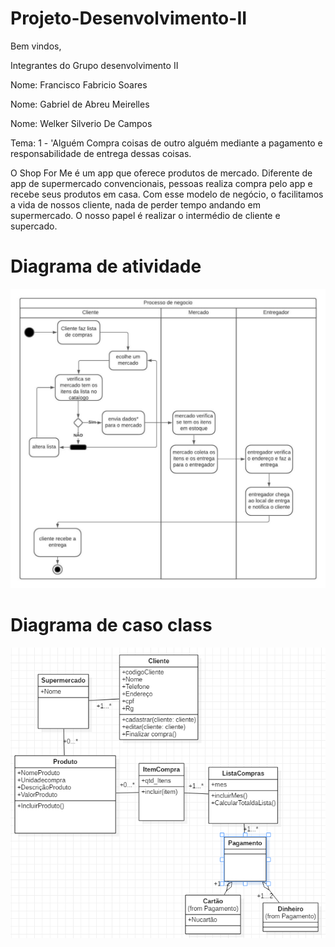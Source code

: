 # Projeto-Desenvolvimento-II

Bem vindos,

Integrantes do Grupo desenvolvimento II

Nome: Francisco Fabricio Soares

Nome: Gabriel de Abreu Meirelles

Nome: Welker Silverio De Campos

Tema: 1 - 'Alguém Compra coisas de outro alguém mediante a pagamento e responsabilidade de entrega dessas coisas.

O Shop For Me é um app que oferece produtos de mercado. Diferente de app de supermercado convencionais, pessoas realiza compra pelo app e recebe seus produtos em casa. Com esse modelo de negócio, o facilitamos a vida de nossos cliente, nada de perder tempo andando em supermercado. O nosso papel é realizar o intermédio de cliente e supercado.

# Diagrama de atividade
![](https://github.com/welker-campos/Projeto-Desenvolvimento-II/blob/master/DiagramaAtividades.jpeg)

# Diagrama de caso class
![](https://github.com/welker-campos/Projeto-Desenvolvimento-II/blob/master/Diagrama%20de%20Class_forMe.PNG)
